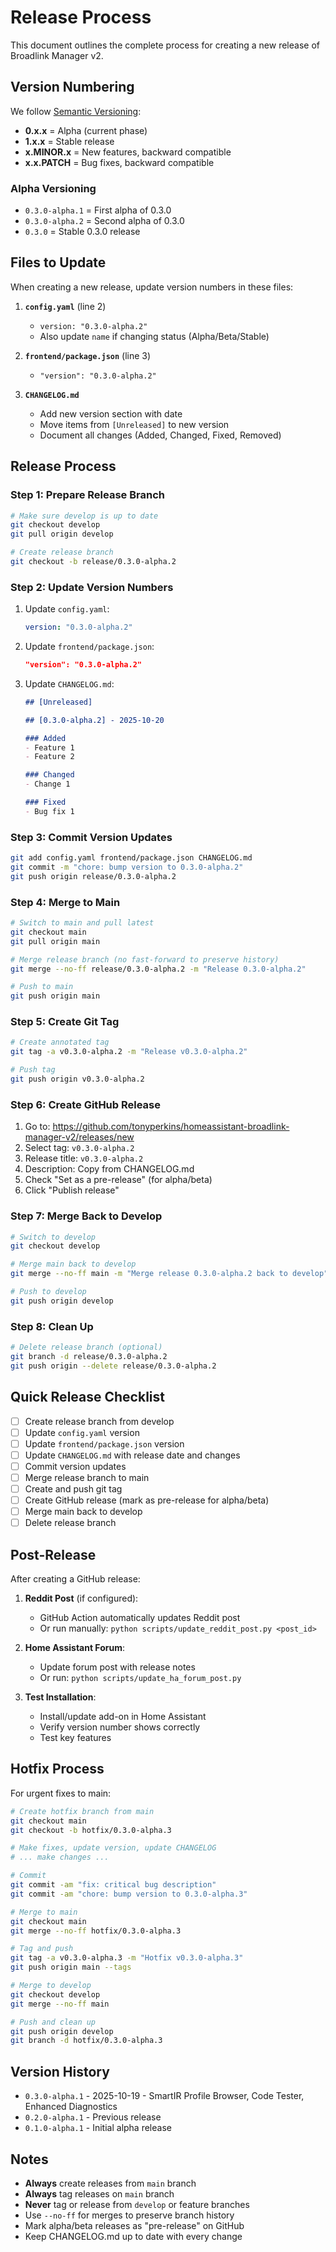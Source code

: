 # Release Process

This document outlines the complete process for creating a new release of Broadlink Manager v2.

## Version Numbering

We follow [Semantic Versioning](https://semver.org/):
- **0.x.x** = Alpha (current phase)
- **1.x.x** = Stable release
- **x.MINOR.x** = New features, backward compatible
- **x.x.PATCH** = Bug fixes, backward compatible

### Alpha Versioning
- `0.3.0-alpha.1` = First alpha of 0.3.0
- `0.3.0-alpha.2` = Second alpha of 0.3.0
- `0.3.0` = Stable 0.3.0 release

## Files to Update

When creating a new release, update version numbers in these files:

1. **`config.yaml`** (line 2)
   - `version: "0.3.0-alpha.2"`
   - Also update `name` if changing status (Alpha/Beta/Stable)

2. **`frontend/package.json`** (line 3)
   - `"version": "0.3.0-alpha.2"`

3. **`CHANGELOG.md`**
   - Add new version section with date
   - Move items from `[Unreleased]` to new version
   - Document all changes (Added, Changed, Fixed, Removed)

## Release Process

### Step 1: Prepare Release Branch

```bash
# Make sure develop is up to date
git checkout develop
git pull origin develop

# Create release branch
git checkout -b release/0.3.0-alpha.2
```

### Step 2: Update Version Numbers

1. Update `config.yaml`:
   ```yaml
   version: "0.3.0-alpha.2"
   ```

2. Update `frontend/package.json`:
   ```json
   "version": "0.3.0-alpha.2"
   ```

3. Update `CHANGELOG.md`:
   ```markdown
   ## [Unreleased]

   ## [0.3.0-alpha.2] - 2025-10-20

   ### Added
   - Feature 1
   - Feature 2

   ### Changed
   - Change 1

   ### Fixed
   - Bug fix 1
   ```

### Step 3: Commit Version Updates

```bash
git add config.yaml frontend/package.json CHANGELOG.md
git commit -m "chore: bump version to 0.3.0-alpha.2"
git push origin release/0.3.0-alpha.2
```

### Step 4: Merge to Main

```bash
# Switch to main and pull latest
git checkout main
git pull origin main

# Merge release branch (no fast-forward to preserve history)
git merge --no-ff release/0.3.0-alpha.2 -m "Release 0.3.0-alpha.2"

# Push to main
git push origin main
```

### Step 5: Create Git Tag

```bash
# Create annotated tag
git tag -a v0.3.0-alpha.2 -m "Release v0.3.0-alpha.2"

# Push tag
git push origin v0.3.0-alpha.2
```

### Step 6: Create GitHub Release

1. Go to: https://github.com/tonyperkins/homeassistant-broadlink-manager-v2/releases/new
2. Select tag: `v0.3.0-alpha.2`
3. Release title: `v0.3.0-alpha.2`
4. Description: Copy from CHANGELOG.md
5. Check "Set as a pre-release" (for alpha/beta)
6. Click "Publish release"

### Step 7: Merge Back to Develop

```bash
# Switch to develop
git checkout develop

# Merge main back to develop
git merge --no-ff main -m "Merge release 0.3.0-alpha.2 back to develop"

# Push to develop
git push origin develop
```

### Step 8: Clean Up

```bash
# Delete release branch (optional)
git branch -d release/0.3.0-alpha.2
git push origin --delete release/0.3.0-alpha.2
```

## Quick Release Checklist

- [ ] Create release branch from develop
- [ ] Update `config.yaml` version
- [ ] Update `frontend/package.json` version
- [ ] Update `CHANGELOG.md` with release date and changes
- [ ] Commit version updates
- [ ] Merge release branch to main
- [ ] Create and push git tag
- [ ] Create GitHub release (mark as pre-release for alpha/beta)
- [ ] Merge main back to develop
- [ ] Delete release branch

## Post-Release

After creating a GitHub release:

1. **Reddit Post** (if configured):
   - GitHub Action automatically updates Reddit post
   - Or run manually: `python scripts/update_reddit_post.py <post_id>`

2. **Home Assistant Forum**:
   - Update forum post with release notes
   - Or run: `python scripts/update_ha_forum_post.py`

3. **Test Installation**:
   - Install/update add-on in Home Assistant
   - Verify version number shows correctly
   - Test key features

## Hotfix Process

For urgent fixes to main:

```bash
# Create hotfix branch from main
git checkout main
git checkout -b hotfix/0.3.0-alpha.3

# Make fixes, update version, update CHANGELOG
# ... make changes ...

# Commit
git commit -am "fix: critical bug description"
git commit -am "chore: bump version to 0.3.0-alpha.3"

# Merge to main
git checkout main
git merge --no-ff hotfix/0.3.0-alpha.3

# Tag and push
git tag -a v0.3.0-alpha.3 -m "Hotfix v0.3.0-alpha.3"
git push origin main --tags

# Merge to develop
git checkout develop
git merge --no-ff main

# Push and clean up
git push origin develop
git branch -d hotfix/0.3.0-alpha.3
```

## Version History

- `0.3.0-alpha.1` - 2025-10-19 - SmartIR Profile Browser, Code Tester, Enhanced Diagnostics
- `0.2.0-alpha.1` - Previous release
- `0.1.0-alpha.1` - Initial alpha release

## Notes

- **Always** create releases from `main` branch
- **Always** tag releases on `main` branch
- **Never** tag or release from `develop` or feature branches
- Use `--no-ff` for merges to preserve branch history
- Mark alpha/beta releases as "pre-release" on GitHub
- Keep CHANGELOG.md up to date with every change
